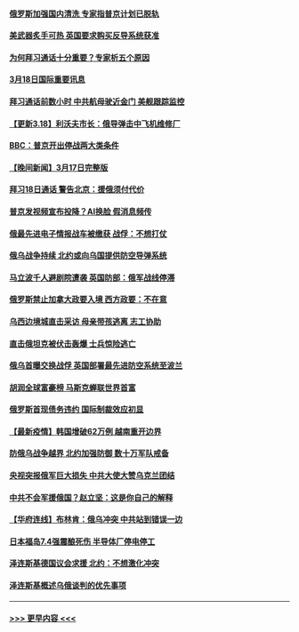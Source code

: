#### [俄罗斯加强国内清洗 专家指普京计划已脱轨](../pages/prog202/a103377112.md?t=03182051) 
#### [美武器炙手可热 英国要求购买反导系统获准](../pages/prog202/a103377109.md?t=03182051) 
#### [为何拜习通话十分重要？专家析五个原因](../pages/prog202/a103377104.md?t=03182051) 
#### [3月18日国际重要讯息](../pages/prog202/a103376996.md?t=03182051) 
#### [拜习通话前数小时 中共航母驶近金门 美舰跟踪监控](../pages/prog202/a103376986.md?t=03182051) 
#### [【更新3.18】利沃夫市长：俄导弹击中飞机维修厂](../pages/prog202/a103376935.md?t=03182051) 
#### [BBC：普京开出停战两大类条件](../pages/prog202/a103376905.md?t=03182051) 
#### [【晚间新闻】3月17日完整版](../pages/prog202/a103376753.md?t=03182051) 
#### [拜习18日通话 警告北京：援俄须付代价](../pages/prog202/a103376842.md?t=03182051) 
#### [普京发视频宣布投降？AI换脸 假消息频传](../pages/prog202/a103376774.md?t=03182051) 
#### [俄最先进电子情报战车被缴获 战俘：不想打仗](../pages/prog202/a103376776.md?t=03182051) 
#### [俄乌战争持续 北约或向乌国提供防空导弹系统](../pages/prog202/a103376777.md?t=03182051) 
#### [马立波千人避剧院遭袭 英国防部：俄军战线停滞](../pages/prog202/a103376795.md?t=03182051) 
#### [俄罗斯禁止加拿大政要入境 西方政要：不在意](../pages/prog202/a103376571.md?t=03182051) 
#### [乌西边境城直击采访 母亲带孩逃离 志工协助](../pages/prog202/a103376780.md?t=03182051) 
#### [直击俄坦克被伏击轰爆 士兵惊险逃亡](../pages/prog202/a103376678.md?t=03182051) 
#### [俄乌首曝交换战俘 英国部署最先进防空系统至波兰](../pages/prog202/a103376684.md?t=03182051) 
#### [胡润全球富豪榜 马斯克蝉联世界首富](../pages/prog202/a103376642.md?t=03182051) 
#### [俄罗斯首现债务违约 国际制裁效应初显](../pages/prog202/a103376645.md?t=03182051) 
#### [【最新疫情】韩国增破62万例 越南重开边界](../pages/prog202/a103376525.md?t=03182051) 
#### [防俄乌战争越界 北约加强防御 数十万军队戒备](../pages/prog202/a103376606.md?t=03182051) 
#### [央视突报俄军巨大损失 中共大使大赞乌克兰团结](../pages/prog202/a103376574.md?t=03182051) 
#### [中共不会军援俄国？赵立坚：这是你自己的解释](../pages/prog202/a103376564.md?t=03182051) 
#### [【华府连线】布林肯：俄乌冲突 中共站到错误一边](../pages/prog202/a103376535.md?t=03182051) 
#### [日本福岛7.4强震酿死伤 半导体厂停电停工](../pages/prog202/a103376519.md?t=03182051) 
#### [泽连斯基德国议会求援 北约：不想激化冲突](../pages/prog202/a103376538.md?t=03182051) 
#### [泽连斯基概述乌俄谈判的优先事项](../pages/prog202/a103376504.md?t=03182051) 

----
#### [ >>> 更早内容 <<< ](../indexes/prog202-earlier.md)
